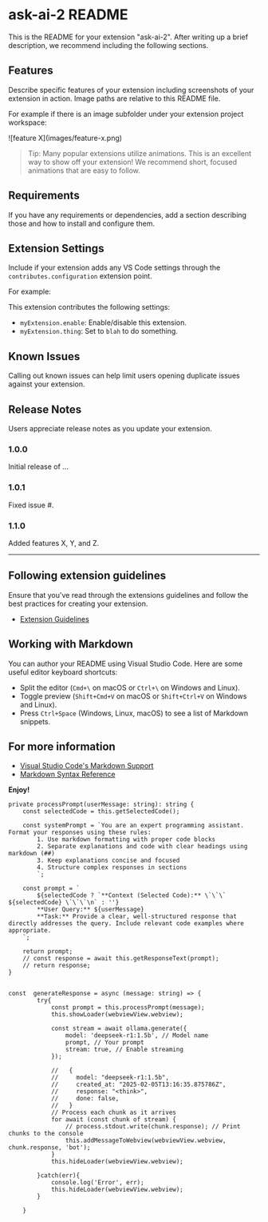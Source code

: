 # ask-ai-2 README

This is the README for your extension "ask-ai-2". After writing up a brief description, we recommend including the following sections.

## Features

Describe specific features of your extension including screenshots of your extension in action. Image paths are relative to this README file.

For example if there is an image subfolder under your extension project workspace:

\!\[feature X\]\(images/feature-x.png\)

> Tip: Many popular extensions utilize animations. This is an excellent way to show off your extension! We recommend short, focused animations that are easy to follow.

## Requirements

If you have any requirements or dependencies, add a section describing those and how to install and configure them.

## Extension Settings

Include if your extension adds any VS Code settings through the `contributes.configuration` extension point.

For example:

This extension contributes the following settings:

* `myExtension.enable`: Enable/disable this extension.
* `myExtension.thing`: Set to `blah` to do something.

## Known Issues

Calling out known issues can help limit users opening duplicate issues against your extension.

## Release Notes

Users appreciate release notes as you update your extension.

### 1.0.0

Initial release of ...

### 1.0.1

Fixed issue #.

### 1.1.0

Added features X, Y, and Z.

---

## Following extension guidelines

Ensure that you've read through the extensions guidelines and follow the best practices for creating your extension.

* [Extension Guidelines](https://code.visualstudio.com/api/references/extension-guidelines)

## Working with Markdown

You can author your README using Visual Studio Code. Here are some useful editor keyboard shortcuts:

* Split the editor (`Cmd+\` on macOS or `Ctrl+\` on Windows and Linux).
* Toggle preview (`Shift+Cmd+V` on macOS or `Shift+Ctrl+V` on Windows and Linux).
* Press `Ctrl+Space` (Windows, Linux, macOS) to see a list of Markdown snippets.

## For more information

* [Visual Studio Code's Markdown Support](http://code.visualstudio.com/docs/languages/markdown)
* [Markdown Syntax Reference](https://help.github.com/articles/markdown-basics/)

**Enjoy!**



    private processPrompt(userMessage: string): string {
        const selectedCode = this.getSelectedCode();

        const systemPrompt = `You are an expert programming assistant. Format your responses using these rules:
            1. Use markdown formatting with proper code blocks
            2. Separate explanations and code with clear headings using markdown (##)
            3. Keep explanations concise and focused
            4. Structure complex responses in sections
            `;

        const prompt = `
            ${selectedCode ? `**Context (Selected Code):** \`\`\` ${selectedCode} \`\`\`\n` : ''}
            **User Query:** ${userMessage}
            **Task:** Provide a clear, well-structured response that directly addresses the query. Include relevant code examples where appropriate.
        `;

        return prompt;
        // const response = await this.getResponseText(prompt);
        // return response;
    }


    const  generateResponse = async (message: string) => {
            try{
                const prompt = this.processPrompt(message);
                this.showLoader(webviewView.webview);

                const stream = await ollama.generate({
                    model: 'deepseek-r1:1.5b', // Model name
                    prompt, // Your prompt
                    stream: true, // Enable streaming
                });
                
                //   {
                //     model: "deepseek-r1:1.5b",
                //     created_at: "2025-02-05T13:16:35.875786Z",
                //     response: "<think>",
                //     done: false,
                //   }
                // Process each chunk as it arrives
                for await (const chunk of stream) {
                    // process.stdout.write(chunk.response); // Print chunks to the console
                    this.addMessageToWebview(webviewView.webview, chunk.response, 'bot');
                }
                this.hideLoader(webviewView.webview);

            }catch(err){
                console.log('Error', err);
                this.hideLoader(webviewView.webview);
            }
              
        }
